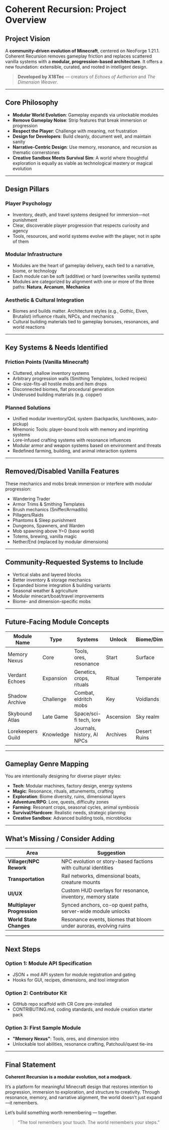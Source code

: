 # Coherent Recursion: Project Overview

## Project Vision
A **community-driven evolution of Minecraft**, centered on NeoForge 1.21.1. Coherent Recursion removes gameplay friction and replaces scattered vanilla systems with a **modular, progression-based architecture**. It offers a new foundation: extensible, curated, and rooted in intelligent design.

> **Developed by X18Tec** — creators of *Echoes of Aetherion* and *The Dimension Weaver*.

---

## Core Philosophy

- **Modular World Evolution**: Gameplay expands via unlockable modules
- **Remove Gameplay Noise**: Strip features that break immersion or progression
- **Respect the Player**: Challenge with meaning, not frustration
- **Design for Developers**: Build cleanly, document well, and maintain sanity
- **Narrative-Centric Design**: Use memory, resonance, and recursion as thematic cornerstones
- **Creative Sandbox Meets Survival Sim**: A world where thoughtful exploration is equally as viable as technological mastery or magical evolution

---

## Design Pillars

### Player Psychology
- Inventory, death, and travel systems designed for immersion—not punishment
- Clear, discoverable player progression that respects curiosity and agency
- Tools, resources, and world systems evolve *with* the player, not in spite of them

### Modular Infrastructure
- Modules are the heart of gameplay delivery, each tied to a narrative, biome, or technology
- Each module can be soft (additive) or hard (overwrites vanilla systems)
- Modules are categorized by alignment with one or more of the three paths: **Natura**, **Arcanum**, **Mechanica**

### Aesthetic & Cultural Integration
- Biomes and builds matter. Architecture styles (e.g., Gothic, Elven, Brutalist) influence rituals, NPCs, and mechanics
- Cultural building materials tied to gameplay bonuses, resonances, and world reactions

---

## Key Systems & Needs Identified

### Friction Points (Vanilla Minecraft)
- Cluttered, shallow inventory systems
- Arbitrary progression walls (Smithing Templates, locked recipes)
- One-size-fits-all hostile mobs and item drops
- Disconnected biomes, flat procedural generation
- Underused building materials (e.g. copper)

### Planned Solutions
- Unified modular inventory/QoL system (backpacks, lunchboxes, auto-pickup)
- Mnemonic Tools: player-bound tools with memory and imprinting systems
- Lore-infused crafting systems with resonance influences
- Modular armor and weapon systems based on environment and threats
- Redefined farming, building, and animal interaction systems

---

## Removed/Disabled Vanilla Features

These mechanics and mobs break immersion or interfere with modular progression:

- Wandering Trader
- Armor Trims & Smithing Templates
- Brush mechanics (Sniffer/Armadillo)
- Pillagers/Raids
- Phantoms & Sleep punishment
- Dungeons, Spawners, and Warden
- Mob spawning above Y=0 (base world)
- Totems, brewing, vanilla magic
- Nether/End (replaced by modular dimensions)

---

## Community-Requested Systems to Include

- Vertical slabs and layered blocks
- Better inventory & storage mechanics
- Expanded biome integration & building variants
- Seasonal weather & agriculture
- Modular minecart/boat/travel improvements
- Biome- and dimension-specific mobs

---

## Future-Facing Module Concepts

| Module Name | Type | Systems | Unlock | Biome/Dim | Path |
|-------------|------|---------|--------|-----------|------|
| Memory Nexus | Core | Tools, ores, resonance | Start | Surface | Mechanica |
| Verdant Echoes | Expansion | Genetics, crops, rituals | Ritual | Temperate | Natura |
| Shadow Archive | Challenge | Combat, eldritch mobs | Key | Voidlands | Arcanum |
| Skybound Atlas | Late Game | Space/sci-fi tech, lore | Ascension | Sky realm | Mixed |
| Lorekeepers Guild | Knowledge | Journals, history, AI NPCs | Archives | Desert Ruins | All |

---

## Gameplay Genre Mapping

You are intentionally designing for diverse player styles:

- **Tech**: Modular machines, factory design, energy systems
- **Magic**: Resonance, rituals, attunements, crafting
- **Exploration**: Biome diversity, ruins, dimensional layers
- **Adventure/RPG**: Lore, quests, difficulty zones
- **Farming**: Resonant crops, seasonal cycles, animal symbiosis
- **Survival/Hardcore**: Realistic needs, strategic planning
- **Creative Sandbox**: Advanced building tools, microblocks

---

## What’s Missing / Consider Adding

| Area | Suggestion |
|------|------------|
| **Villager/NPC Rework** | NPC evolution or story-based factions with cultural identities |
| **Transportation** | Rail networks, dimensional boats, creature mounts |
| **UI/UX** | Custom HUD overlays for resonance, inventory, memory state |
| **Multiplayer Progression** | Synced anchors, co-op quest paths, server-wide module unlocks |
| **World State Changes** | Resonance events, biomes that bloom under auroras, evolving ruins |

---

## Next Steps

### Option 1: Module API Specification
- JSON + mod API system for module registration and gating
- Hooks for GUI, recipes, dimensions, and tool integration

### Option 2: Contributor Kit
- GitHub repo scaffold with CR Core pre-installed
- CONTRIBUTING.md, coding standards, and module creation starter pack

### Option 3: First Sample Module
- **"Memory Nexus"**: Tools, ores, and dimension intro
- Unlockable tool abilities, resonance crafting, Patchouli/quest tie-ins

---

## Final Statement

**Coherent Recursion is a modular evolution, not a modpack.**

It’s a platform for meaningful Minecraft design that restores intention to progression, immersion to exploration, and structure to creativity. Through resonance, memory, and narrative alignment, the world doesn’t just expand—it remembers.

Let’s build something worth remembering — together.

> “The tool remembers your touch. The world remembers your steps.”

